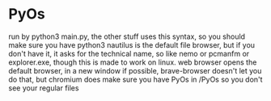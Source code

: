 # PyOs
run by python3 main.py, the other stuff uses this syntax, so you should make sure you have python3
nautilus is the default file browser, but if you don't have it, it asks for the technical name, so like nemo or pcmanfm or explorer.exe, though this is made to work on linux.
web browser opens the default browser, in a new window if possible, brave-browser doesn't let you do that, but chromium does
make sure you have PyOs in <your home path>/PyOs so you don't see your regular files
